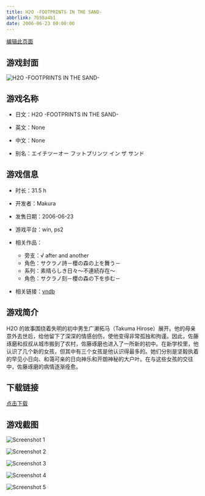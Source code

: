 ```yaml
---
title: H2O -FOOTPRINTS IN THE SAND-
abbrlink: 7b58a4b1
date: 2006-06-23 00:00:00
---
```

[编辑此页面](https://github.com/ACG-3/ADV3-source/blob/main/source/_posts/games/H2O%20-FOOTPRINTS%20IN%20THE%20SAND-.md)

## 游戏封面

![H2O -FOOTPRINTS IN THE SAND-](https://pan.timero.xyz/d/onedrive/img_lib_001/H2O%20-FOOTPRINTS%20IN%20THE%20SAND-_cover.avif)


## 游戏名称

- 日文：H2O -FOOTPRINTS IN THE SAND-
- 英文：None
- 中文：None

- 别名：エイチツーオー フットプリンツ イン ザ サンド


## 游戏信息

- 时长：31.5 h
- 开发者：Makura
- 发售日期：2006-06-23
- 游戏平台：win, ps2
- 相关作品：
   - 旁支：√ after and another
   - 角色：サクラノ詩－櫻の森の上を舞う－
   - 系列：素晴らしき日々～不連続存在～
   - 角色：サクラノ刻－櫻の森の下を歩む－

- 相关链接：[vndb](https://vndb.org/v473)


## 游戏简介

H2O 的故事围绕着失明的初中男生广濑拓马（Takuma Hirose）展开。他的母亲意外去世后，给他留下了深深的情感创伤，使他变得非常孤独和拘谨。因此，佐藤琢磨和叔叔从城市搬到了农村，佐藤琢磨也进入了一所新的初中。在新学校里，他认识了几个新的女孩，但其中有三个女孩是他认识得最多的。她们分别是坚毅执着的早见小日向、和蔼可亲的日向神乐和开朗神秘的大户叶。在与这些女孩的交往中，佐藤琢磨的病情逐渐痊愈。




## 下载链接

[点击下载](https://pan.timero.xyz/onedrive/adv_lib_001/H2O%20-FOOTPRINTS%20IN%20THE%20SAND-)


## 游戏截图


![Screenshot 1](https://pan.timero.xyz/d/onedrive/img_lib_001/H2O%20-FOOTPRINTS%20IN%20THE%20SAND-_Screenshot_1.avif)

![Screenshot 2](https://pan.timero.xyz/d/onedrive/img_lib_001/H2O%20-FOOTPRINTS%20IN%20THE%20SAND-_Screenshot_2.avif)

![Screenshot 3](https://pan.timero.xyz/d/onedrive/img_lib_001/H2O%20-FOOTPRINTS%20IN%20THE%20SAND-_Screenshot_3.avif)

![Screenshot 4](https://pan.timero.xyz/d/onedrive/img_lib_001/H2O%20-FOOTPRINTS%20IN%20THE%20SAND-_Screenshot_4.avif)

![Screenshot 5](https://pan.timero.xyz/d/onedrive/img_lib_001/H2O%20-FOOTPRINTS%20IN%20THE%20SAND-_Screenshot_5.avif)

